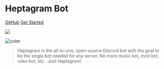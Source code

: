 <!-- _coverpage.md -->

# Heptagram Bot

[GitHub](https://github.com/Heptagram-Bot/Heptagram)
[Get Started](#quick-start)

<!-- background image -->

![](_../Assets/Logos/HeptagramLogo.png)

<!-- background color -->

![color](#fff800)

> Heptagram is the all-in-one, open-source Discord bot with the goal to be the single bot needed for any server. No more music bot, mod bot, rules bot, etc.. Just Heptagram!